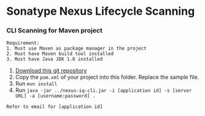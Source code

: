 # Sonatype Nexus Lifecycle Scanning

### CLI Scanning for Maven project
```
Requirement:
1. Must use Maven as package manager in the project
2. Must have Maven build tool installed
3. Must have Java JDK 1.8 installed
```
1. [Download this git repository](https://github.com/roger-lau/sonatype-scan/archive/master.zip)
2. Copy the `pom.xml` of your project into this folder. Replace the sample file.
3. Run `mvn install`
5. Run `java -jar ../nexus-iq-cli.jar -i [application id] -s [server URL] -a [username:password] .`

```
Refer to email for [application id]
```
